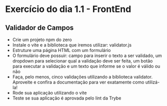 # Exercício do dia 1.1 - FrontEnd
## Validador de Campos
- Crie um projeto npm do zero
- Instale o vite e a biblioteca que iremos utilizar: validator.js
- Estruture uma página HTML com um formulário
- O formulário deve possuir: campo para inserir o texto a ser validado, um dropdown para selecionar qual a validação deve ser feita, um botão para executar a validação e um texto que informe se o valor é válido ou não
- Faça, pelo menos, cinco validações utilizando a biblioteca validator. Aproveite e confira a documentação para ver exatamente como utilizá-la!
- Rode sua aplicação utilizando o vite
- Teste se sua aplicação é aprovada pelo lint da Trybe
